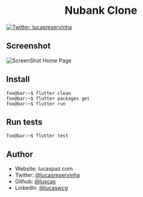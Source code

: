 <h1 align="center">Nubank Clone</h1>
<p>
  <a href="https://twitter.com/lucasreservinha" target="_blank">
    <img alt="Twitter: lucasreservinha" src="https://img.shields.io/twitter/follow/lucasreservinha.svg?style=social" />
  </a>
</p>

## Screenshot
![ScreenShot Home Page](https://i.imgur.com/VEOI8BQ.png)

## Install

```console
foo@bar:~$ flutter clean
foo@bar:~$ flutter packages get
foo@bar:~$ flutter run
```

## Run tests

```console
foo@bar:~$ flutter test
```

## Author
* Website: lucaspaz.com
* Twitter: [@lucasreservinha](https://twitter.com/lucasreservinha)
* Github: [@luscas](https://github.com/luscas)
* LinkedIn: [@lucaswcg](https://linkedin.com/in/lucaswcg)
